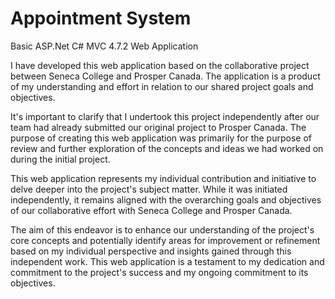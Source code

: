 # Appointment System
Basic ASP.Net C# MVC 4.7.2 Web Application

I have developed this web application based on the collaborative project between Seneca College and Prosper Canada. The application is a product of my understanding and effort in relation to our shared project goals and objectives.

It's important to clarify that I undertook this project independently after our team had already submitted our original project to Prosper Canada. The purpose of creating this web application was primarily for the purpose of review and further exploration of the concepts and ideas we had worked on during the initial project.

This web application represents my individual contribution and initiative to delve deeper into the project's subject matter. While it was initiated independently, it remains aligned with the overarching goals and objectives of our collaborative effort with Seneca College and Prosper Canada.

The aim of this endeavor is to enhance our understanding of the project's core concepts and potentially identify areas for improvement or refinement based on my individual perspective and insights gained through this independent work. This web application is a testament to my dedication and commitment to the project's success and my ongoing commitment to its objectives.
